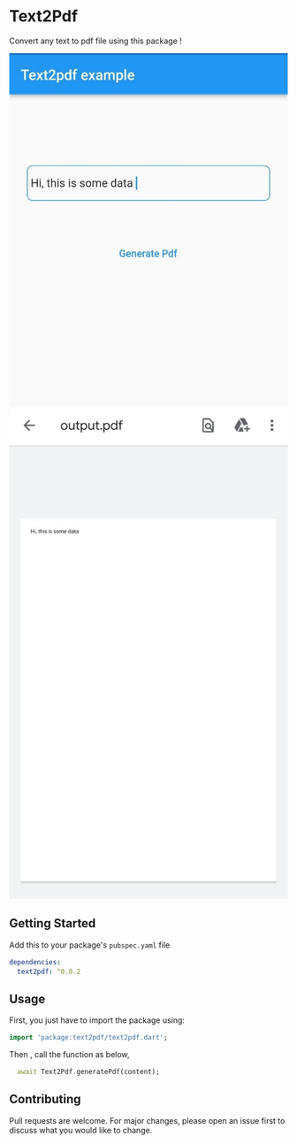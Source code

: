 # Text2Pdf

Convert any text to pdf file using this package !

![Image](https://github.com/sivaprasadnk/Text2Pdf/blob/master/screenshots/screenshot1.jpeg)
![Image](https://github.com/sivaprasadnk/Text2Pdf/blob/master/screenshots/screenshot2.jpeg)
## Getting Started

Add this to your package's `pubspec.yaml` file

```yaml
dependencies:
  text2pdf: ^0.0.2
```

## Usage

First, you just have to import the package using:

```dart
import 'package:text2pdf/text2pdf.dart';
```

Then , call the function as below, 


```dart
  await Text2Pdf.generatePdf(content);
```
## Contributing
Pull requests are welcome. For major changes, please open an issue first to discuss what you would like to change.